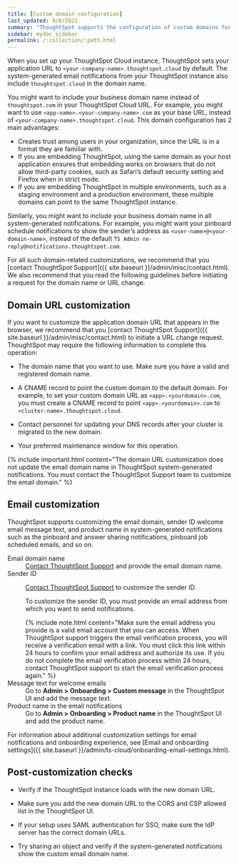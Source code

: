 ```yaml
---
title: [Custom domain configuration]
last_updated: 9/8/2021
summary: "ThoughtSpot supports the configuration of custom domains for your ThoughtSpot Cloud URL."
sidebar: mydoc_sidebar
permalink: /:collection/:path.html
---
```


When you set up your ThoughtSpot Cloud instance, ThoughtSpot sets your application URL to `<your-company-name>.thoughtspot.cloud` by default. The system-generated email notifications from your ThoughtSpot instance also include `thoughtspot.cloud` in the domain name.

You might want to include your business domain name instead of `thoughtspot.com` in your ThoughtSpot Cloud URL. For example, you might want to use `<app-name>.<your-company-name>.com` as your base URL, instead of `<your-company-name>.thoughtspot.cloud`. This domain configuration has 2 main advantages:
- Creates trust among users in your organization, since the URL is in a format they are familiar with.
- If you are embedding ThoughtSpot, using the same domain as your host application ensures that embedding works on browsers that do not allow third-party cookies, such as Safari’s default security setting and Firefox when in strict mode.
- If you are embedding ThoughtSpot in multiple environments, such as a staging environment and a production environment, these multiple domains can point to the same ThoughtSpot instance.

Similarly, you might want to include your business domain name in all system-generated notifications. For example, you might want your pinboard schedule notifications to show the sender’s address as `<user-name>@<your-domain-name>`, instead of the default `TS Admin no-reply@notifications.thoughtspot.com`.

For all such domain-related customizations, we recommend that you [contact ThoughtSpot Support]({{ site.baseurl }}/admin/misc/contact.html). We also recommend that you read the following guidelines before initiating a request for the domain name or URL change.

## Domain URL customization
If you want to customize the application domain URL that appears in the browser, we recommend that you [contact ThoughtSpot Support]({{ site.baseurl }}/admin/misc/contact.html) to initiate a URL change request. ThoughtSpot may require the following information to complete this operation:

- The domain name that you want to use. Make sure you have a valid and registered domain name.

- A CNAME record to point the custom domain to the default domain. For example, to set your custom domain URL as `<app>.<yourdomain>.com`, you must create a CNAME record to point `<app>.<yourdomain>.com` to `<cluster-name>.thoughtspot.cloud`.

- Contact personnel for updating your DNS records after your cluster is migrated to the new domain.

- Your preferred maintenance window for this operation.

{% include important.html content="The domain URL customization does not update the email domain name in ThoughtSpot system-generated notifications. You must contact the ThoughtSpot Support team to customize the email domain." %}

## Email customization
ThoughtSpot supports customizing the email domain, sender ID welcome email message text, and product name in system-generated notifications such as the pinboard and answer sharing notifications, pinboard job scheduled emails, and so on.

<dl>

<dlentry>
<dt>Email domain name</dt>
<dd><a href="{{ site.baseurl }}/admin/misc/contact.html">Contact ThoughtSpot Support</a> and provide the email domain name.</dd>
</dlentry>

<dlentry>
<dt>Sender ID</dt>
<dd><p><a href="{{ site.baseurl }}/admin/misc/contact.html">Contact ThoughtSpot Support</a> to customize the sender ID.</p>
<p>To customize the sender ID, you must provide an email address from which you want to send notifications.</p>
{% include note.html content="Make sure the email address you provide is a valid email account that you can access. When ThoughtSpot support triggers the email verification process, you will receive a verification email with a link. You must click this link within 24 hours to confirm your email address and authorize its use. If you do not complete the email verification process within 24 hours, contact ThoughtSpot support to start the email verification process again." %}</dd>
</dlentry>

<dlentry>
<dt>Message text for welcome emails</dt>
<dd>Go to <strong>Admin > Onboarding > Custom message</strong> in the ThoughtSpot UI and add the message text.</dd>
</dlentry>

<dlentry>
<dt>Product name in the email notifications</dt>
<dd>Go to <strong>Admin > Onboarding > Product name</strong> in the ThoughtSpot UI and add the product name.</dd>
</dlentry>

</dl>

For information about additional customization settings for email notifications and onboarding experience, see [Email and onboarding settings]({{ site.baseurl }}/admin/ts-cloud/onboarding-email-settings.html).

## Post-customization checks
- Verify if the ThoughtSpot instance loads with the new domain URL.

- Make sure you add the new domain URL to the CORS and CSP allowed list in the ThoughtSpot UI.

- If your setup uses SAML authentication for SSO, make sure the IdP server has the correct domain URLs.

- Try sharing an object and verify if the system-generated notifications show the custom email domain name.
